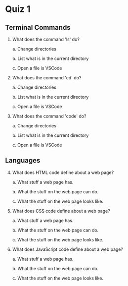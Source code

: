 # Quiz 1

## Terminal Commands

1. What does the command 'ls' do?

    a. Change directories

    b. List what is in the current directory

    c. Open a file is VSCode

2. What does the command 'cd' do?

    a. Change directories

    b. List what is in the current directory

    c. Open a file is VSCode

3. What does the command 'code' do?

    a. Change directories

    b. List what is in the current directory

    c. Open a file is VSCode

## Languages

4. What does HTML code define about a web page?

    a. What stuff a web page has.

    b. What the stuff on the web page can do.

    c. What the stuff on the web page looks like.


5. What does CSS code define about a web page?

    a. What stuff a web page has.

    b. What the stuff on the web page can do.

    c. What the stuff on the web page looks like.

6. What does JavaScript code define about a web page?

    a. What stuff a web page has.

    b. What the stuff on the web page can do.
    
    c. What the stuff on the web page looks like.